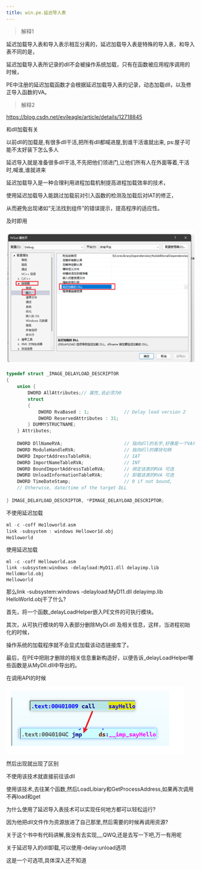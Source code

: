 ```yaml
---
title: win.pe.延迟导入表
---
```




> 解释1

延迟加载导入表和导入表示相互分离的，延迟加载导入表是特殊的导入表，和导入表不同的是，

延迟加载导入表所记录的dll不会被操作系统加载，只有在函数被应用程序调用的时候，

PE中注册的延迟加载函数才会根据延迟加载导入表的记录，动态加载dll，以及修正导入函数的VA。

> 解释2

https://blog.csdn.net/evileagle/article/details/12718845

和dll加载有关

以前dll的加载是,有很多dll干活,把所有dll都喊进屋,到谁干活谁就出来, ps:屋子可能不太好装下怎么多人

延迟导入就是准备很多dll干活,不先把他们领进门,让他们所有人在外面等着,干活时,喊谁,谁就进来

延迟加载导入是一种合理利用进程加载机制提高进程加载效率的技术，

使用延迟加载导入能跳过加载前对引入函数的检测及加载后对IAT的修正，

从而避免出现诸如“无法找到组件”的错误提示，提高程序的适应性。

及时即用



![Untitled](./img/7dd3496d4e184434a98edc11de043e96Untitled11.png)

```c
typedef struct _IMAGE_DELAYLOAD_DESCRIPTOR
{
    union {
        DWORD AllAttributes;// 属性,说必须为0
        struct
        {
            DWORD RvaBased : 1;             // Delay load version 2
            DWORD ReservedAttributes : 31;
        } DUMMYSTRUCTNAME;
    } Attributes;

    DWORD DllNameRVA;                       // 指向dll的名字,好像是一个VA地址
    DWORD ModuleHandleRVA;                  // 指向dll的模块句柄
    DWORD ImportAddressTableRVA;            // IAT
    DWORD ImportNameTableRVA;               // INT
    DWORD BoundImportAddressTableRVA;       // 绑定该表的RVA 可选
    DWORD UnloadInformationTableRVA;        // 卸载该表的RVA 可选
    DWORD TimeDateStamp;                    // 0 if not bound,
    // Otherwise, date/time of the target DLL

} IMAGE_DELAYLOAD_DESCRIPTOR, *PIMAGE_DELAYLOAD_DESCRIPTOR;
```

不使用延迟加载

```c
ml -c -coff He1loworld.asm
link -subsystem : windows Hellowor1d.obj
He1loworld
```

使用延迟加载

```
ml -c -coff Helloworld.asm
link -subsystem:windows -delayload:MyD11.dll delayimp.lib HelloWorld.obj
Helloworld
```

那么link -subsystem:windows -delayload:MyD11.dll delayimp.lib HelloWorld.obj干了什么?

首先，将一个函数_delayLoadHelper嵌入PE文件的可执行模块。

其次，从可执行模块的导入表部分删除MyDl.dll 及相关信息，这样，当进程初始化的时候，

操作系统的加载程序就不会显式加载该动态链接库了。

最后，在PE中把刚才删除的相关信息重新构造好，以便告诉_delayLoadHelper哪些函数是从MyDll.dll中导出的。

在调用API的时候

![Untitled](./img/7dd3496d4e184434a98edc11de043e96Untitled12.png)

然后出现就出现了区别

不使用该技术就直接前往该dll

使用该技术,去往某个函数,然后LoadLibiary和GetProcessAddress,如果再次调用不再load和get

为什么使用了延迟导入表技术可以实现任何地方都可以轻松运行?

因为他把dll文件作为资源放进了自己那里,然后需要的时候再调用资源?

关于这个书中有代码讲解,我没有去实现,,,,QWQ,还是去写一下吧,万一有用呢

关于延迟导入的dll卸载,可以使用-delay:unload选项

这是一个可选项,具体深入还不知道